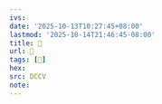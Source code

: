 ```yaml
---
ivs:
date: '2025-10-13T10:27:45+08:00'
lastmod: '2025-10-14T21:46:45-08:00'
title: 􄁶
url: 􄁶
tags: [𠦪]
hex: 
src: DCCV
note:
---
```

